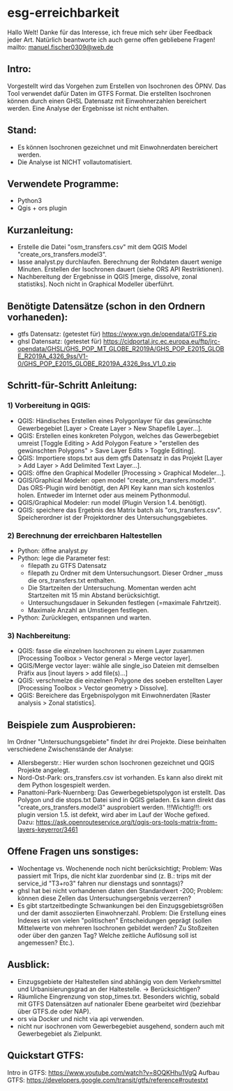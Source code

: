 # esg-erreichbarkeit

Hallo Welt!
Danke für das Interesse, ich freue mich sehr über Feedback jeder Art. Natürlich beantworte ich auch gerne offen gebliebene Fragen!
mailto: manuel.fischer0309@web.de



## Intro:
Vorgestellt wird das Vorgehen zum Erstellen von Isochronen des ÖPNV. Das Tool verwendet dafür Daten im GTFS Format. Die erstellten Isochronen können durch einen GHSL Datensatz mit Einwohnerzahlen bereichert werden. Eine Analyse der Ergebnisse ist nicht enthalten.


## Stand:
- Es können Isochronen gezeichnet und mit Einwohnerdaten bereichert werden.
- Die Analyse ist NICHT vollautomatisiert.


## Verwendete Programme:
- Python3
- Qgis + ors plugin


## Kurzanleitung:
- Erstelle die Datei "osm_transfers.csv" mit dem QGIS Model "create_ors_transfers.model3".
- lasse analyst.py durchlaufen. Berechnung der Rohdaten dauert wenige Minuten. Erstellen der Isochronen dauert (siehe ORS API Restriktionen).
- Nachbereitung der Ergebnisse in QGIS [merge, dissolve, zonal statistiks]. Noch nicht in Graphical Modeller überführt.


## Benötigte Datensätze (schon in den Ordnern vorhaneden):
- gtfs Datensatz: (getestet für) https://www.vgn.de/opendata/GTFS.zip
- ghsl Datensatz: (getestet für) https://cidportal.jrc.ec.europa.eu/ftp/jrc-opendata/GHSL/GHS_POP_MT_GLOBE_R2019A/GHS_POP_E2015_GLOBE_R2019A_4326_9ss/V1-0/GHS_POP_E2015_GLOBE_R2019A_4326_9ss_V1_0.zip


## Schritt-für-Schritt Anleitung:

### 1) Vorbereitung in QGIS:
- QGIS: Händisches Erstellen eines Polygonlayer für das gewünschte Gewerbegebiet [Layer > Create Layer > New Shapefile Layer...].
- QGIS: Erstellen eines konkreten Polygon, welches das Gewerbegebiet umreist [Toggle Editing > Add Polygon Feature > "erstellen des gewünschten Polygons" > Save Layer Edits > Toggle Editing].
- QGIS: Importiere stops.txt aus dem gtfs Datensatz in das Projekt [Layer > Add Layer > Add Delimited Text Layer...].
- QGIS: öffne den Graphical Modeller [Processing > Graphical Modeler...].
- QGIS/Graphical Modeler: open model "create_ors_transfers.model3". Das ORS-Plugin wird benötigt, den API Key kann man sich kostenlos holen. Entweder im Internet oder aus meinem Pythonmodul.
- QGIS/Graphical Modeler: run model (Plugin Version 1.4. benötigt).
- QGIS: speichere das Ergebnis des Matrix batch als "ors_transfers.csv". Speicherordner ist der Projektordner des Untersuchungsgebietes.

### 2) Berechnung der erreichbaren Haltestellen
- Python: öffne analyst.py
- Python: lege die Parameter fest:
	- filepath zu GTFS Datensatz
	- filepath zu Ordner mit dem Untersuchungsort. Dieser Ordner _muss die ors_transfers.txt enthalten.
	- Die Startzeiten der Untersuchung. Momentan werden acht Startzeiten mit 15 min Abstand berücksichtigt.
	- Untersuchungsdauer in Sekunden festlegen (=maximale Fahrtzeit).
	- Maximale Anzahl an Umstiegen festlegen.
- Python: Zurücklegen, entspannen und warten.

### 3) Nachbereitung:
- QGIS: fasse die einzelnen Isochronen zu einem Layer zusammen [Processing Toolbox > Vector general > Merge vector layer].
- QGIS/Merge vector layer: wähle alle single_iso Dateien mit demselben Präfix aus [inout layers > add file(s)...]
- QGIS: verschmelze die einzelnen Polygone des soeben erstellten Layer [Processing Toolbox > Vector geometry > Dissolve].
- QGIS: Bereichere das Ergebnispolygon mit Einwohnerdaten [Raster analysis > Zonal statistics].


## Beispiele zum Ausprobieren:
Im Ordner "Untersuchungsgebiete" findet ihr drei Projekte. Diese beinhalten verschiedene Zwischenstände der Analyse:
- Allersbegerstr.: Hier wurden schon Isochronen gezeichnet und QGIS Projekte angelegt.
- Nord-Ost-Park: ors_transfers.csv ist vorhanden. Es kann also direkt mit dem Python losgespielt werden.
- Panattoni-Park-Nuernberg: Das Gewerbegebietspolygon ist erstellt. Das Polygon und die stops.txt Datei sind in QGIS geladen. Es kann direkt das "create_ors_transfers.model3" ausprobiert werden. !!!Wichtig!!!: ors plugin version 1.5. ist defekt, wird aber im Lauf der Woche gefixed. Dazu: https://ask.openrouteservice.org/t/qgis-ors-tools-matrix-from-layers-keyerror/3461


## Offene Fragen uns sonstiges:
- Wochentage vs. Wochenende noch nicht berücksichtigt; Problem: Was passiert mit Trips, die nicht klar zuordenbar sind (z. B.: trips mit der service_id "T3+ro3" fahren nur dienstags und sonntags)?
- ghsl hat bei nicht vorhandenen daten den Standardwert -200; Problem: können diese Zellen das Untersuchungsergebnis verzerren?
- Es gibt startzeitbedingte Schwankungen bei den Einzugsgebietsgrößen und der damit assoziierten Einwohnerzahl. Problem: Die Erstellung eines Indexes ist von vielen "politischen" Entscheidungen geprägt (sollen Mittelwerte von mehreren Isochronen gebildet werden? Zu Stoßzeiten oder über den ganzen Tag? Welche zeitliche Auflösung soll ist angemessen? Etc.).


## Ausblick:
- Einzugsgebiete der Haltestellen sind abhängig von dem Verkehrsmittel und Urbanisierungsgrad an der Haltestelle. -> Berücksichtigen?
- Räumliche Eingrenzung von stop_times.txt. Besonders wichtig, sobald mit GTFS Datensätzen auf nationaler Ebene gearbeitet wird (beziehbar über GTFS.de oder NAP).
- ors via Docker und nicht via api verwenden.
- nicht nur isochronen vom Gewerbegebiet ausgehend, sondern auch mit Gewerbegebiet als Zielpunkt.

## Quickstart GTFS:
Intro in GTFS: https://www.youtube.com/watch?v=8OQKHhu1VgQ
Aufbau GTFS: https://developers.google.com/transit/gtfs/reference#routestxt

